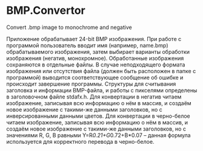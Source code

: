 # BMP.Convertor
Convert .bmp image to monochrome and negative

Приложение обрабатывает 24-bit BMP изображения. При работе с программой пользователь вводит имя (например, name.bmp) обрабатываемого изображения, затем выбирает варианты обработки изображения (негатив, монохромное). Обработанные изображения сохраняются в отдельные файлы.
В случае неподходящего формата изображения или отсутствия файла (должен быть расположен в папке с программой) выводится соответствующее сообщение об ошибке и происходит завершение программы.
Структуры для считывания заголовка и информации BMP-файла, и работы с пикселями определены в заголовочном файле stdafx.h.
Для конвертации в негатив читаем изображение, записывая всю информацию о нём в массив, и создаём новое изображение с такими-же данными заголовков, но с инверсированными данными цветов.
Для конвертации в черно-белое читаем изображение, записывая всю информацию о нём в массив, и создаём новое изображение с такими-же данными заголовков, но с значениями R, G, B равными Y=R*0.21+G*0.72+B*0.07 – данная формула используется для корректного перевода в черно-белое.
